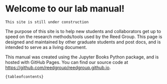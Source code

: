 # Welcome to our lab manual! 

```{warning}
This site is still under construction
```

The purpose of this site is to help new students and collaborators get up to speed on the research methods/tools used by the Reed Group. This page is designed and maintained by other graduate students and post docs, and is intended to serve as a living document. 

This manual was created using the Jupyter Books Python package, and is hosted with GitHub Pages. You can find our source code at https://github.com/reedgroup/reedgroup.github.io.

```{tableofcontents}```
